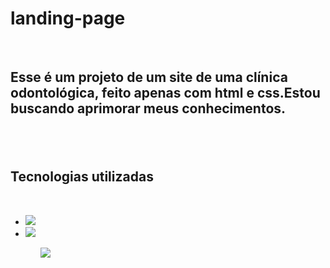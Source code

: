 <h1>landing-page</h1>
<br>
<h2>Esse é um projeto de um site de uma clínica odontológica, feito apenas com html e css.Estou buscando aprimorar meus conhecimentos.<h2> 
<br>
<h2>Tecnologias utilizadas</h2>
<br>
<ul>
  <li><img src="https://img.shields.io/badge/HTML5-E34F26?style=for-the-badge&logo=html5&logoColor=white" />
  <li><img src="https://img.shields.io/badge/CSS3-1572B6?style=for-the-badge&logo=css3&logoColor=white" /> 
<ul>
<br>
  <img src="https://github.com/flaviociriaco/landing-page/blob/master/assets/images/print-tela.png?raw=true" />
